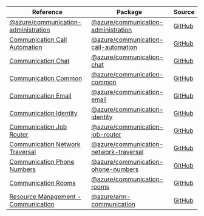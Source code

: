 | Reference | Package | Source |
|---|---|---|
|[@azure/communication-administration](communication-administration-readme.md)|[@azure/communication-administration](https://www.npmjs.com/package/@azure/communication-administration)|[GitHub](https://github.com/Azure/azure-sdk-for-js/blob/main/)|
|[Communication Call Automation](communication-call-automation-readme.md)|[@azure/communication-call-automation](https://www.npmjs.com/package/@azure/communication-call-automation)|[GitHub](https://github.com/Azure/azure-sdk-for-js/blob/main/sdk/communication/communication-call-automation)|
|[Communication Chat](communication-chat-readme.md)|[@azure/communication-chat](https://www.npmjs.com/package/@azure/communication-chat)|[GitHub](https://github.com/Azure/azure-sdk-for-js/blob/main/sdk/communication/communication-chat)|
|[Communication Common](communication-common-readme.md)|[@azure/communication-common](https://www.npmjs.com/package/@azure/communication-common)|[GitHub](https://github.com/Azure/azure-sdk-for-js/blob/main/sdk/communication/communication-common)|
|[Communication Email](communication-email-readme.md)|[@azure/communication-email](https://www.npmjs.com/package/@azure/communication-email)|[GitHub](https://github.com/Azure/azure-sdk-for-js/blob/main/sdk/communication/communication-email)|
|[Communication Identity](communication-identity-readme.md)|[@azure/communication-identity](https://www.npmjs.com/package/@azure/communication-identity)|[GitHub](https://github.com/Azure/azure-sdk-for-js/blob/main/sdk/communication/communication-identity)|
|[Communication Job Router](communication-job-router-readme.md)|[@azure/communication-job-router](https://www.npmjs.com/package/@azure/communication-job-router)|[GitHub](https://github.com/Azure/azure-sdk-for-js/blob/main/sdk/communication/communication-job-router)|
|[Communication Network Traversal](communication-network-traversal-readme.md)|[@azure/communication-network-traversal](https://www.npmjs.com/package/@azure/communication-network-traversal)|[GitHub](https://github.com/Azure/azure-sdk-for-js/blob/main/sdk/communication/communication-network-traversal)|
|[Communication Phone Numbers](communication-phone-numbers-readme.md)|[@azure/communication-phone-numbers](https://www.npmjs.com/package/@azure/communication-phone-numbers)|[GitHub](https://github.com/Azure/azure-sdk-for-js/blob/main/sdk/communication/communication-phone-numbers)|
|[Communication Rooms](communication-rooms-readme.md)|[@azure/communication-rooms](https://www.npmjs.com/package/@azure/communication-rooms)|[GitHub](https://github.com/Azure/azure-sdk-for-js/blob/main/sdk/communication/communication-rooms)|
|[Resource Management - Communication](arm-communication-readme.md)|[@azure/arm-communication](https://www.npmjs.com/package/@azure/arm-communication)|[GitHub](https://github.com/Azure/azure-sdk-for-js/blob/main/sdk/communication/arm-communication)|
